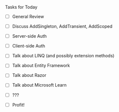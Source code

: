 ﻿Tasks for Today

- [ ] General Review
- [ ] Discuss AddSingleton, AddTransient, AddScoped

- [ ] Server-side Auth
- [ ] Client-side Auth

- [ ] Talk about LINQ (and possibly extension methods)
- [ ] Talk about Entity Framework
- [ ] Talk about Razor
- [ ] Talk about Microsoft Learn

- [ ] ???

- [ ] Profit!